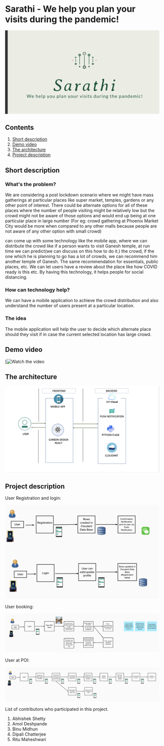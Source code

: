 # Sarathi - We help you plan your visits during the pandemic!

![Sarathi App logo ](images/logo.png)

## Contents

1. [Short description](#short-description)
1. [Demo video](#demo-video)
1. [The architecture](#the-architecture)
1. [Project description](#project-description)


## Short description

### What's the problem?

We are considering a post lockdown scenario where we might have mass gatherings at particular places like super market, temples, gardens or any other point of interest. There could be alternate options for all of these places where the number of people visiting might be relatively low but the crowd might not be aware of those options and would end up being at one particular place in large number (For eg: crowd gathering at Phoenix Market City would be more when compared to any other malls because people are not aware of any other option with small crowd)


can come up with some technology like the mobile app, where we can distribute the crowd like if a person wants to visit Ganesh temple, at run time we can predict(we can discuss on this how to do it.) the crowd, if the one which he is planning to go has a lot of crowds, we can recommend him another temple of Ganesh. The same recommendation for essentials, public places, etc. We can let users have a review about the place like how COVID ready is this etc.
By having this technology, it helps people for social distancing.

### How can technology help?

We can have a mobile application to achieve the crowd distribution and also understand the number of users present at a particular location.

### The idea

The mobile application will help the user to decide which alternate place should they visit if in case the current selected location has large crowd.

## Demo video

[![Watch the video]()

## The architecture

![Architecture ](images/Architecture.png)


## Project description

User Registration and login:

![Architecture ](images/UserRegistration&Login.png)

User booking:

![Architecture ](images/UserBooking.png)

User at POI:

![Architecture ](images/UseratPOI.png)

List of contributors who participated in this project.

1. Abhishek Shetty
1. Amol Deshpande
1. Binu Midhun
1. Dipali Chatterjee
1. Ritu Maheshwari
